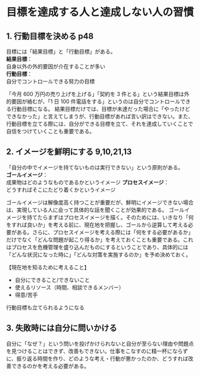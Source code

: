 # 目標を達成する人と達成しない人の習慣

## 1. 行動目標を決める p48  

目標には「結果目標」と「行動目標」がある。  
**結果目標**：  
自身以外の外的要因が介在することが多い  
**行動目標**：  
自分でコントロールできる努力の目標

「今月 600 万円の売り上げを上げる」「契約を 3 件とる」という結果目標は外的要因が絡むが、「1 日 100 件電話をする」というのは自分でコントロールできる行動目標になる。
結果目標だけでは、目標が未達だった場合に「やったけどできなかった」と言えてしまうが、行動目標があれば言い訳はできない。また、行動目標を立てる際には、自分ができる目標を立て、それを達成していくことで自信をつけていくことも重要である。

## 2. イメージを鮮明にする 9,10,21,13

「自分の中でイメージを持てないものは実行できない」という原則がある。  
**ゴールイメージ**：  
成果物はどのようなものであるかというイメージ
**プロセスイメージ**：  
どうすればそこにたどり着くかというイメージ  

ゴールイメージは解像度高く持つことが重要だが、鮮明にイメージできない場合は、実現している人に会って具体的な話を聞くことが効果的である。
ゴールイメージを持てたらまずはプロセスイメージを描く。そのためには、いきなり「何をすれば良いか」を考える前に、現在地を把握し、ゴールから逆算して考える必要がある。さらに、プロセスイメージを考える際には「何をする必要があるか」だけでなく「どんな問題が起こり得るか」を考えておくことも重要である。これはプロセスを危機管理を盛り込んだものにするということであり、具体的には「どんな状況になった時に」「どんな対策を実施するのか」を予め決めておく。

【現在地を知るために考えること】  

- 自分にできること/できないこと
- 使えるリソース（時間、相談できるメンバー）
- 得意/苦手

行動目標も立てられるようになる

## 3. 失敗時には自分に問いかける

自分に「なぜ？」という問いを投げかけられないと自分が至らない理由や問題点を見つけることはできず、改善もできない。仕事をこなすのに精一杯にならずに、振り返る時間を作り、どのような考え・行動が悪かったのか、どうすれば改善できるのかを考える必要がある。
